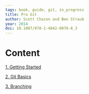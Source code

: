 ```yaml
---
tags: book, guide, git, in_progress
title: Pro Git
author: Scott Chacon and Ben Straub
year: 2014
doi: 10.1007/978-1-4842-0076-6_3
---
```

# Content

[1. Getting Started](./1.%20Getting%20Started.md)

[2. Git Basics](2.%20Git%20Basics.md) 

[3. Branching](3.%20Branching.md)

